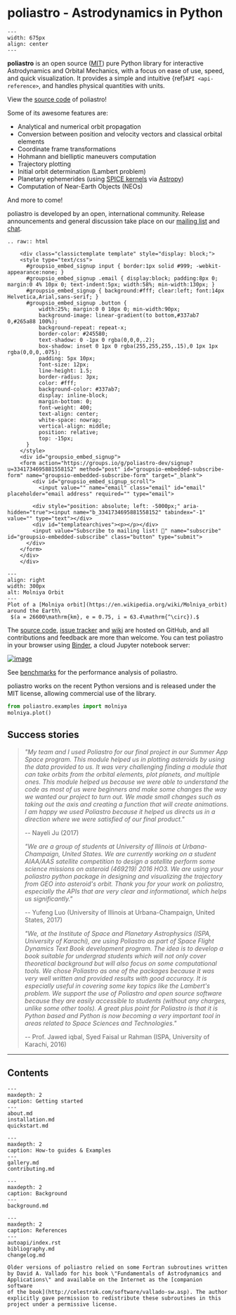 # poliastro - Astrodynamics in Python

```{image} _static/logo_text.png
--- 
width: 675px
align: center
---
```
**poliastro** is an open source ([MIT](https://opensource.org/licenses/MIT)) pure Python library
for interactive Astrodynamics and Orbital Mechanics,
with a focus on ease of use, speed, and quick visualization.
It provides a simple and intuitive {ref}`API <api-reference>`,
and handles physical quantities with units.

View the [source code](https://github.com/poliastro/poliastro) of poliastro!

Some of its awesome features are:

- Analytical and numerical orbit propagation
- Conversion between position and velocity vectors and classical
  orbital elements
- Coordinate frame transformations
- Hohmann and bielliptic maneuvers computation
- Trajectory plotting
- Initial orbit determination (Lambert problem)
- Planetary ephemerides (using [SPICE kernels](https://naif.jpl.nasa.gov/naif/data.html) via [Astropy](https://www.astropy.org/))
- Computation of Near-Earth Objects (NEOs)

And more to come!

poliastro is developed by an open, international community. Release
announcements and general discussion take place on our [mailing
list](https://groups.io/g/poliastro-dev) and
[chat](http://chat.poliastro.space/).

```{eval-rst}
.. raw:: html

    <div class="classictemplate template" style="display: block;">
    <style type="text/css">
      #groupsio_embed_signup input { border:1px solid #999; -webkit-appearance:none; }
      #groupsio_embed_signup .email { display:block; padding:8px 0; margin:0 4% 10px 0; text-indent:5px; width:58%; min-width:130px; }
      #groupsio_embed_signup { background:#fff; clear:left; font:14px Helvetica,Arial,sans-serif; }
      #groupsio_embed_signup .button {
          width:25%; margin:0 0 10px 0; min-width:90px;
          background-image: linear-gradient(to bottom,#337ab7 0,#265a88 100%);
          background-repeat: repeat-x;
          border-color: #245580;
          text-shadow: 0 -1px 0 rgba(0,0,0,.2);
          box-shadow: inset 0 1px 0 rgba(255,255,255,.15),0 1px 1px rgba(0,0,0,.075);
          padding: 5px 10px;
          font-size: 12px;
          line-height: 1.5;
          border-radius: 3px;
          color: #fff;
          background-color: #337ab7;
          display: inline-block;
          margin-bottom: 0;
          font-weight: 400;
          text-align: center;
          white-space: nowrap;
          vertical-align: middle;
          position: relative;
          top: -15px;
      }
    </style>
    <div id="groupsio_embed_signup">
    <form action="https://groups.io/g/poliastro-dev/signup?u=3341734695881558152" method="post" id="groupsio-embedded-subscribe-form" name="groupsio-embedded-subscribe-form" target="_blank">
        <div id="groupsio_embed_signup_scroll">
          <input value="" name="email" class="email" id="email" placeholder="email address" required="" type="email">

        <div style="position: absolute; left: -5000px;" aria-hidden="true"><input name="b_3341734695881558152" tabindex="-1" value="" type="text"></div>
        <div id="templatearchives"><p></p></div>
        <input value="Subscribe to mailing list! 🚀" name="subscribe" id="groupsio-embedded-subscribe" class="button" type="submit">
      </div>
    </form>
    </div>
    </div>
```
```{figure} _static/molniya.png
---
align: right
width: 300px
alt: Molniya Orbit
---
Plot of a [Molniya orbit](https://en.wikipedia.org/wiki/Molniya_orbit) around the Earth\
 $(a = 26600\mathrm{km}, e = 0.75, i = 63.4\mathrm{^\circ}).$
```

The [source code](https://github.com/poliastro/poliastro), [issue
tracker](https://github.com/poliastro/poliastro/issues) and
[wiki](https://github.com/poliastro/poliastro/wiki/) are hosted on
GitHub, and all contributions and feedback are more than welcome. You
can test poliastro in your browser using [Binder](https://mybinder.org/), a cloud Jupyter
notebook server:

[![image](https://img.shields.io/badge/launch-binder-e66581.svg?style=flat-square)](https://mybinder.org/v2/gh/poliastro/poliastro/main?filepath=index.ipynb)

See [benchmarks](https://benchmarks.poliastro.space/) for the
performance analysis of poliastro.

poliastro works on the recent Python versions and is released under the
MIT license, allowing commercial use of the library.

```python
from poliastro.examples import molniya
molniya.plot()
```
## Success stories

> *\"My team and I used Poliastro for our final project in our Summer
> App Space program. This module helped us in plotting asteroids by
> using the data provided to us. It was very challenging finding a
> module that can take orbits from the orbital elements, plot planets,
> and multiple ones. This module helped us because we were able to
> understand the code as most of us were beginners and make some changes
> the way we wanted our project to turn out. We made small changes such
> as taking out the axis and creating a function that will create
> animations. I am happy we used Poliastro because it helped us directs
> us in a direction where we were satisfied of our final product.\"*
>
> \-- Nayeli Ju (2017)
>
> *\"We are a group of students at University of Illinois at
> Urbana-Champaign, United States. We are currently working on a student
> AIAA/AAS satellite competition to design a satellite perform some
> science missions on asteroid (469219) 2016 HO3. We are using your
> poliastro python package in designing and visualizing the trajectory
> from GEO into asteroid's orbit. Thank you for your work on poliastro,
> especially the APIs that are very clear and informational, which helps
> us significantly.\"*
>
> \-- Yufeng Luo (University of Illinois at Urbana-Champaign, United
> States, 2017)
>
> *\"We, at the Institute of Space and Planetary Astrophysics (ISPA,
> University of Karachi), are using Poliastro as part of Space Flight
> Dynamics Text Book development program. The idea is to develop a book
> suitable for undergrad students which will not only cover theoretical
> background but will also focus on some computational tools. We chose
> Poliastro as one of the packages because it was very well written and
> provided results with good accuracy. It is especially useful in
> covering some key topics like the Lambert\'s problem. We support the
> use of Poliastro and open source software because they are easily
> accessible to students (without any charges, unlike some other tools).
> A great plus point for Poliastro is that it is Python based and Python
> is now becoming a very important tool in areas related to Space
> Sciences and Technologies.\"*
>
> \-- Prof. Jawed iqbal, Syed Faisal ur Rahman (ISPA, University of
> Karachi, 2016)

------------------------------------------------------------------------

## Contents

```{toctree}
---
maxdepth: 2
caption: Getting started
---
about.md
installation.md
quickstart.md
```

```{toctree} 
---
maxdepth: 2
caption: How-to guides & Examples
---
gallery.md
contributing.md
```

```{toctree}
---
maxdepth: 2
caption: Background
---
background.md
```

```{toctree} 
---
maxdepth: 2 
caption: References
---
autoapi/index.rst
bibliography.md
changelog.md
```

```{note}
Older versions of poliastro relied on some Fortran subroutines written
by David A. Vallado for his book \"Fundamentals of Astrodynamics and
Applications\" and available on the Internet as the [companion software
of the book](http://celestrak.com/software/vallado-sw.asp). The author
explicitly gave permission to redistribute these subroutines in this
project under a permissive license.
```
